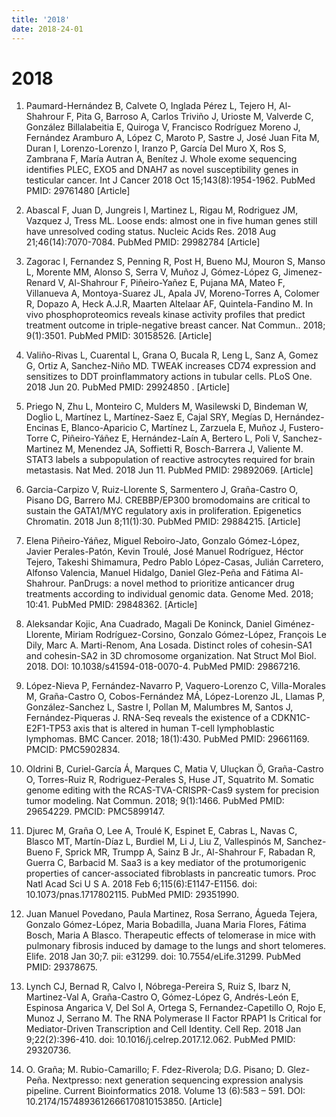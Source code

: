```yaml
---
title: '2018'
date: 2018-24-01
---
```


# 2018
1. Paumard-Hernández B, Calvete O, Inglada Pérez L, Tejero H, Al-Shahrour F, Pita G, Barroso A, Carlos Triviño J, Urioste M, Valverde C, González Billalabeitia E, Quiroga V, Francisco Rodríguez Moreno J, Fernández Aramburo A, López C, Maroto P, Sastre J, José Juan Fita M, Duran I, Lorenzo-Lorenzo I, Iranzo P, García Del Muro X, Ros S, Zambrana F, María Autran A, Benítez J. Whole exome sequencing identifies PLEC, EXO5 and DNAH7 as novel susceptibility genes in testicular cancer. Int J Cancer 2018 Oct 15;143(8):1954-1962. PubMed PMID: 29761480 [Article]

1. Abascal F, Juan D, Jungreis I, Martinez L, Rigau M, Rodriguez JM, Vazquez J, Tress ML. Loose ends: almost one in five human genes still have unresolved coding status. Nucleic Acids Res. 2018 Aug 21;46(14):7070-7084. PubMed PMID: 29982784 [Article]

1. Zagorac I, Fernandez S, Penning R, Post H, Bueno MJ, Mouron S, Manso L, Morente MM, Alonso S, Serra V, Muñoz J, Gómez-López G, Jimenez-Renard V, Al-Shahrour F, Piñeiro-Yañez E, Pujana MA, Mateo F, Villanueva A, Montoya-Suarez JL, Apala JV, Moreno-Torres A, Colomer R, Dopazo A, Heck A.J.R, Maarten Altelaar AF, Quintela-Fandino M. In vivo phosphoproteomics reveals kinase activity profiles that predict treatment outcome in triple-negative breast cancer. Nat Commun.. 2018; 9(1):3501. PubMed PMID: 30158526. [Article]

1. Valiño-Rivas L, Cuarental L, Grana O, Bucala R, Leng L, Sanz A, Gomez G, Ortiz A, Sanchez-Niño MD. TWEAK increases CD74 expression and sensitizes to DDT proinflammatory actions in tubular cells. PLoS One. 2018 Jun 20. PubMed PMID: 29924850 . [Article]

1. Priego N, Zhu L, Monteiro C, Mulders M, Wasilewski D, Bindeman W, Doglio L, Martínez L, Martínez-Saez E, Cajal SRY, Megías D, Hernández-Encinas E, Blanco-Aparicio C, Martínez L, Zarzuela E, Muñoz J, Fustero-Torre C, Piñeiro-Yáñez E, Hernández-Laín A, Bertero L, Poli V, Sanchez-Martinez M, Menendez JA, Soffietti R, Bosch-Barrera J, Valiente M. STAT3 labels a subpopulation of reactive astrocytes required for brain metastasis. Nat Med. 2018 Jun 11. PubMed PMID: 29892069. [Article]

1. Garcia-Carpizo V, Ruiz-Llorente S, Sarmentero J, Graña-Castro O, Pisano DG, Barrero MJ. CREBBP/EP300 bromodomains are critical to sustain the GATA1/MYC regulatory axis in proliferation. Epigenetics Chromatin. 2018 Jun 8;11(1):30. PubMed PMID: 29884215. [Article]

1. Elena Piñeiro-Yáñez, Miguel Reboiro-Jato, Gonzalo Gómez-López, Javier Perales-Patón, Kevin Troulé, José Manuel Rodríguez, Héctor Tejero, Takeshi Shimamura, Pedro Pablo López-Casas, Julián Carretero, Alfonso Valencia, Manuel Hidalgo, Daniel Glez-Peña and Fátima Al-Shahrour. PanDrugs: a novel method to prioritize anticancer drug treatments according to individual genomic data. Genome Med. 2018; 10:41. PubMed PMID: 29848362. [Article]

1. Aleksandar Kojic, Ana Cuadrado, Magali De Koninck, Daniel Giménez-Llorente, Miriam Rodríguez-Corsino, Gonzalo Gómez-López, François Le Dily, Marc A. Marti-Renom, Ana Losada. Distinct roles of    cohesin-SA1 and cohesin-SA2 in 3D chromosome organization. Nat Struct Mol Biol. 2018. DOI: 10.1038/s41594-018-0070-4. PubMed PMID: 29867216. 

1. López-Nieva P, Fernández-Navarro P, Vaquero-Lorenzo C, Villa-Morales M, Graña-Castro O, Cobos-Fernández MÁ, López-Lorenzo JL, Llamas P, González-Sanchez L, Sastre I, Pollan M, Malumbres M, Santos J, Fernández-Piqueras J. RNA-Seq reveals the existence of a CDKN1C-E2F1-TP53 axis that is altered in human T-cell lymphoblastic lymphomas. BMC Cancer. 2018; 18(1):430. PubMed PMID: 29661169. PMCID: PMC5902834.

1. Oldrini B, Curiel-García Á, Marques C, Matia V, Uluçkan Ö, Graña-Castro O, Torres-Ruiz R, Rodriguez-Perales S, Huse JT, Squatrito M. Somatic genome editing with the RCAS-TVA-CRISPR-Cas9 system for precision tumor modeling. Nat Commun. 2018; 9(1):1466. PubMed PMID: 29654229. PMCID: PMC5899147.

1. Djurec M, Graña O, Lee A, Troulé K, Espinet E, Cabras L, Navas C, Blasco MT, Martín-Díaz L, Burdiel M, Li J, Liu Z, Vallespinós M, Sanchez-Bueno F, Sprick MR, Trumpp A, Sainz B Jr., Al-Shahrour F, Rabadan R, Guerra C, Barbacid M. Saa3 is a key mediator of the protumorigenic properties of cancer-associated fibroblasts in pancreatic tumors. Proc Natl Acad Sci U S A. 2018 Feb 6;115(6):E1147-E1156. doi: 10.1073/pnas.1717802115. PubMed PMID: 29351990.

1. Juan Manuel Povedano, Paula Martinez, Rosa Serrano, Águeda Tejera, Gonzalo Gómez-López, Maria Bobadilla, Juana Maria Flores, Fátima Bosch, Maria A Blasco. Therapeutic effects of telomerase in mice with pulmonary fibrosis induced by damage to the lungs and short telomeres. Elife. 2018 Jan 30;7. pii: e31299. doi: 10.7554/eLife.31299. PubMed PMID: 29378675.

1. Lynch CJ, Bernad R, Calvo I, Nóbrega-Pereira S, Ruiz S, Ibarz N, Martinez-Val A, Graña-Castro O, Gómez-López G, Andrés-León E, Espinosa Angarica V, Del Sol A, Ortega S, Fernandez-Capetillo O, Rojo E, Munoz J, Serrano M. The RNA Polymerase II Factor RPAP1 Is Critical for Mediator-Driven Transcription and Cell Identity. Cell Rep. 2018 Jan 9;22(2):396-410. doi: 10.1016/j.celrep.2017.12.062. PubMed PMID: 29320736.

1. O. Graña; M. Rubio-Camarillo; F. Fdez-Riverola; D.G. Pisano; D. Glez-Peña. Nextpresso: next generation sequencing expression analysis pipeline. Current Bioinformatics 2018. Volume 13 (6):583 – 591. DOI: 10.2174/1574893612666170810153850. [Article]
